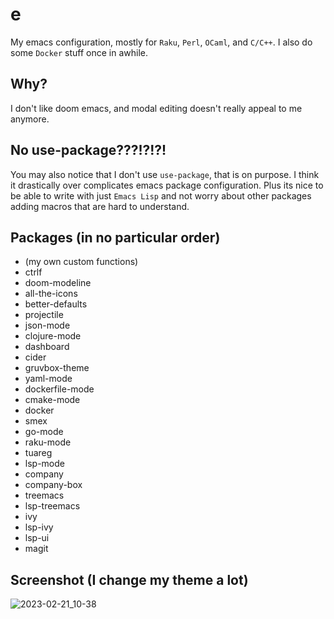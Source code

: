 # e
My emacs configuration, mostly for `Raku`, `Perl`, `OCaml`, and `C/C++`. I also do some `Docker` stuff once in awhile.

## Why?
I don't like doom emacs, and modal editing doesn't really appeal to me anymore.

## No use-package???!?!?!

You may also notice that I don't use `use-package`, that is on purpose. I think it
drastically over complicates emacs package configuration. Plus its nice to be able to
write with just `Emacs Lisp` and not worry about other packages adding macros that are hard to understand.

## Packages (in no particular order)
- (my own custom functions)
- ctrlf
- doom-modeline
- all-the-icons
- better-defaults
- projectile
- json-mode
- clojure-mode
- dashboard
- cider
- gruvbox-theme
- yaml-mode
- dockerfile-mode
- cmake-mode
- docker
- smex
- go-mode
- raku-mode
- tuareg
- lsp-mode
- company
- company-box
- treemacs
- lsp-treemacs
- ivy
- lsp-ivy
- lsp-ui
- magit

## Screenshot (I change my theme a lot)
![2023-02-21_10-38](https://user-images.githubusercontent.com/75388349/220405707-a3fe5af3-f829-483a-9845-6185dc1a79f1.png)
